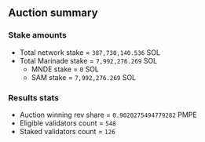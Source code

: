 ## Auction summary

### Stake amounts
- Total network stake = `387,730,140.536` SOL
- Total Marinade stake = `7,992,276.269` SOL
  - MNDE stake = `0` SOL
  - SAM stake = `7,992,276.269` SOL

### Results stats
- Auction winning rev share = `0.9020275494779282` PMPE
- Eligible validators count = `548`
- Staked validators count = `126`
